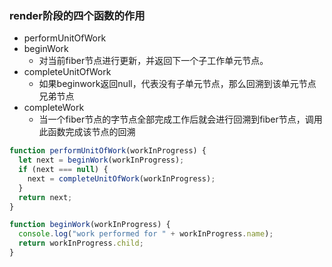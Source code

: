 ### render阶段的四个函数的作用
+ performUnitOfWork
+ beginWork
  - 对当前fiber节点进行更新，并返回下一个子工作单元节点。
+ completeUnitOfWork
  - 如果beginwork返回null，代表没有子单元节点，那么回溯到该单元节点兄弟节点
+ completeWork
  - 当一个fiber节点的字节点全部完成工作后就会进行回溯到fiber节点，调用此函数完成该节点的回溯
```js
function performUnitOfWork(workInProgress) {
  let next = beginWork(workInProgress);
  if (next === null) {
    next = completeUnitOfWork(workInProgress);
  }
  return next;
}

function beginWork(workInProgress) {
  console.log("work performed for " + workInProgress.name);
  return workInProgress.child;
}

```